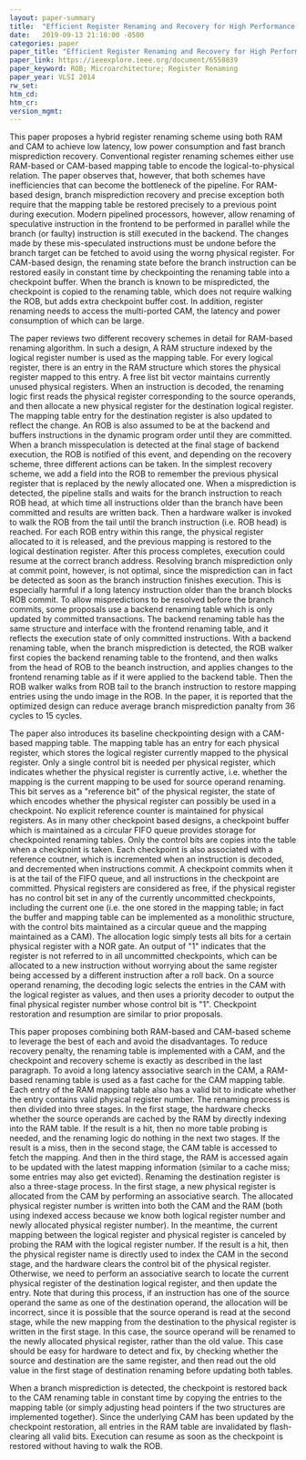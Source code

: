 ```yaml
---
layout: paper-summary
title:  "Efficient Register Renaming and Recovery for High Performance Processors"
date:   2019-09-13 21:18:00 -0500
categories: paper
paper_title: "Efficient Register Renaming and Recovery for High Performance Processors"
paper_link: https://ieeexplore.ieee.org/document/6558839
paper_keyword: ROB; Microarchitecture; Register Renaming
paper_year: VLSI 2014
rw_set: 
htm_cd: 
htm_cr: 
version_mgmt: 
---
```


This paper proposes a hybrid register renaming scheme using both RAM and CAM to achieve low latency, low power consumption
and fast branch misprediction recovery. Conventional register renaming schemes either use RAM-based or CAM-based mapping 
table to encode the logical-to-physical relation. The paper observes that, however, that both schemes have inefficiencies
that can become the bottleneck of the pipeline. For RAM-based design, branch misprediction recovery and precise exception
both require that the mapping table be restored precisely to a previous point during execution. Modern pipelined processors, 
however, allow renaming of speculative instruction in the frontend to be performed in parallel while the branch (or faulty) 
instruction is still executed in the backend. The changes made by these mis-speculated instructions must be undone before 
the branch target can be fetched to avoid using the worng physical register. For CAM-based design, the renaming state before
the branch instruction can be restored easily in constant time by checkpointing the renaming table into a checkpoint buffer.
When the branch is known to be mispredicted, the checkpoint is copied to the renaming table, which does not require walking
the ROB, but adds extra checkpoint buffer cost. In addition, register renaming needs to access the multi-ported CAM, the 
latency and power consumption of which can be large.

The paper reviews two different recovery schemes in detail for RAM-based renaming algorithm. In such a design, A RAM structure 
indexed by the logical register number is used as the mapping table. For every logical register, there is an entry in
the RAM structure which stores the physical register mapped to this entry. A free list bit vector maintains currently
unused physical registers. When an instruction is decoded, the renaming logic first reads the physical register corresponding
to the source operands, and then allocate a new physical register for the destination logical register. The mapping table
entry for the destination register is also updated to reflect the change. An ROB is also assumed to be at the backend
and buffers instructions in the dynamic program order until they are committed. When a branch misspeculation is detected
at the final stage of backend execution, the ROB is notified of this event, and depending on the recovery scheme, three
different actions can be taken. In the simplest recovery scheme, we add a field into the ROB to remember the previous 
physical register that is replaced by the newly allocated one. When a misprediction is detected, the pipeline stalls and 
waits for the branch instruction to reach ROB head, at which time all instructions older than the branch have been committed
and results are written back. Then a hardware walker is invoked to walk the ROB from the tail until the branch instruction
(i.e. ROB head) is reached. For each ROB entry within this range, the physical register allocated to it is released,
and the previous mapping is restored to the logical destination register. After this process completes, execution could 
resume at the correct branch address. Resolving branch misprediction only at commit point, however, is not optimal, since
the misprediction can in fact be detected as soon as the branch instruction finishes execution. This is especially harmful
if a long latency instruction older than the branch blocks ROB commit. To allow mispredictions to be resolved before the
branch commits, some proposals use a backend renaming table which is only updated by committed transactions. The backend 
renaming table has the same structure and interface with the frontend renaming table, and it reflects the execution
state of only committed instructions. With a backend renaming table, when the branch misprediction is detected, the ROB
walker first copies the backend renaming table to the frontend, and then walks from the head of ROB to the beanch instruction,
and applies changes to the frontend renaming table as if it were applied to the backend table. Then the ROB walker walks 
from ROB tail to the branch instruction to restore mapping entries using the undo image in the ROB. In the paper, it is 
reported that the optimized design can reduce average branch misprediction panalty from 36 cycles to 15 cycles. 

The paper also introduces its baseline checkpointing design with a CAM-based mapping table. The mapping table has an entry
for each physical register, which stores the logical register currently mapped to the physical register. Only a single
control bit is needed per physical register, which indicates whether the physical register is currently active, i.e. whether
the mapping is the current mapping to be used for source operand renaming. This bit serves as a "reference bit" of the physical
register, the state of which encodes whether the physical register can possibly be used in a checkpoint. No explicit reference
counter is maintained for physical registers. As in many other checkpoint based designs, a checkpoint buffer which is 
maintained as a circular FIFO queue provides storage for checkpointed renaming tables. Only the control bits are copies into
the table when a checkpoint is taken. Each checkpoint is also associated with a reference coutner, which is incremented 
when an instruction is decoded, and decremented when instructions commit. A checkpoint commits when it is at the tail 
of the FIFO queue, and all instructions in the checkpoint are committed. Physical registers are considered as free, if 
the physical register has no control bit set in any of the currently uncommitted checkpoints, including the current one
(i.e. the one stored in the mapping table; in fact the buffer and mapping table can be implemented as a monolithic structure,
with the control bits maintained as a circular queue and the mapping maintained as a CAM). The allocation logic simply tests
all bits for a certain physical register with a NOR gate. An output of "1" indicates that the register is not referred to in
all uncommitted checkpoints, which can be allocated to a new instruction without worrying about the same register
being accessed by a different instruction after a roll back. On a source operand renaming, the decoding logic selects 
the entries in the CAM with the logical register as values, and then uses a priority decoder to output the final physical
register number whose control bit is "1". Checkpoint restoration and resumption are similar to prior proposals.

This paper proposes combining both RAM-based and CAM-based scheme to leverage the best of each and avoid the disadvantages.
To reduce recovery penalty, the renaming table is implemented with a CAM, and the checkpoint and recovery scheme is exactly 
as described in the last paragraph. To avoid a long latency associative search in the CAM, a RAM-based renaming table is 
used as a fast cache for the CAM mapping table. Each entry of the RAM mapping table also has a valid bit to indicate whether
the entry contains valid physical register number. The renaming process is then divided into three stages. In the first stage,
the hardware checks whether the source operands are cached by the RAM by directly indexing into the RAM table. If the result
is a hit, then no more table probing is needed, and the renaming logic do nothing in the next two stages. If the result is 
a miss, then in the second stage, the CAM table is accessed to fetch the mapping. And then in the third stage, the RAM
is accessed again to be updated with the latest mapping information (similar to a cache miss; some entries may also get evicted).
Renaming the destination register is also a three-stage process. In the first stage, a new physical register is allocated 
from the CAM by performing an associative search. The allocated physical register number is written into both the CAM
and the RAM (both using indexed access because we know both logical register number and newly allocated physical register 
number). In the meantime, the current mapping between the logical register and physical register is canceled by probing 
the RAM with the logical register number. If the result is a hit, then the physical register name is directly used to index 
the CAM in the second stage, and the hardware clears the control bit of the physical register. Otherwise, we need to perform 
an associative search to locate the current physical register of the destination logical register, and then update the 
entry. Note that during this process, if an instruction has one of the source operand the same as one of the destination
operand, the allocation will be incorrect, since it is possible that the source operand is read at the second stage, 
while the new mapping from the destination to the physical register is written in the first stage. In this case,
the source operand will be renamed to the newly allocated physical register, rather than the old value. This case should 
be easy for hardware to detect and fix, by checking whether the source and destination are the same register, and then
read out the old value in the first stage of destination renaming before updating both tables.

When a branch misprediction is detected, the checkpoint is restored back to the CAM renaming table in constant time
by copying the entries to the mapping table (or simply adjusting head pointers if the two structures are implemented 
together). Since the underlying CAM has been updated by the checkpoint restoration, all entries in the RAM table 
are invalidated by flash-clearing all valid bits. Execution can resume as soon as the checkpoint is restored without
having to walk the ROB. 